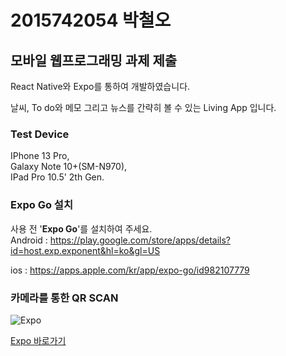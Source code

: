 # 2015742054 박철오
## 모바일 웹프로그래밍 과제 제출

React Native와 Expo를 통하여 개발하였습니다.

날씨, To do와 메모 그리고 뉴스를 간략히 볼 수 있는 Living App 입니다.

### Test Device
IPhone 13 Pro,   
Galaxy Note 10+(SM-N970),  
IPad Pro 10.5' 2th Gen.  

### Expo Go 설치
사용 전 '<b>Expo Go</b>'를 설치하여 주세요.  
Android : https://play.google.com/store/apps/details?id=host.exp.exponent&hl=ko&gl=US

ios : https://apps.apple.com/kr/app/expo-go/id982107779

### 카메라를 통한 QR SCAN  
![Expo](https://user-images.githubusercontent.com/51731660/143963075-187076f7-6590-4146-9ec5-d18dd2f51c4a.png)

[Expo 바로가기](https://expo.dev/@charliepark/CharlieApp)